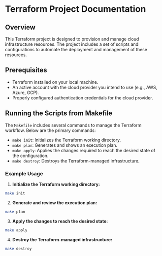 # Terraform Project Documentation

## Overview
This Terraform project is designed to provision and manage cloud infrastructure resources. The project includes a set of scripts and configurations to automate the deployment and management of these resources.

## Prerequisites
- Terraform installed on your local machine.
- An active account with the cloud provider you intend to use (e.g., AWS, Azure, GCP).
- Properly configured authentication credentials for the cloud provider.

## Running the Scripts from Makefile
The `Makefile` includes several commands to manage the Terraform workflow. Below are the primary commands:

- `make init`: Initializes the Terraform working directory.
- `make plan`: Generates and shows an execution plan.
- `make apply`: Applies the changes required to reach the desired state of the configuration.
- `make destroy`: Destroys the Terraform-managed infrastructure.

### Example Usage
1. **Initialize the Terraform working directory:**
  ```sh
  make init
  ```

2. **Generate and review the execution plan:**
  ```sh
  make plan
  ```

3. **Apply the changes to reach the desired state:**
  ```sh
  make apply
  ```

4. **Destroy the Terraform-managed infrastructure:**
  ```sh
  make destroy
  ```
